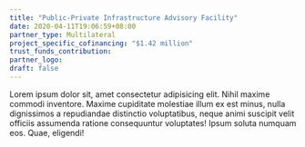 ```yaml
---
title: "Public-Private Infrastructure Advisory Facility"
date: 2020-04-11T19:06:59+08:00
partner_type: Multilateral
project_specific_cofinancing: "$1.42 million"
trust_funds_contribution:
partner_logo:
draft: false
---
```


Lorem ipsum dolor sit, amet consectetur adipisicing elit. Nihil maxime commodi inventore. Maxime cupiditate molestiae illum ex est minus, nulla dignissimos a repudiandae distinctio voluptatibus, neque animi suscipit velit officiis assumenda ratione consequuntur voluptates! Ipsum soluta numquam eos. Quae, eligendi!

